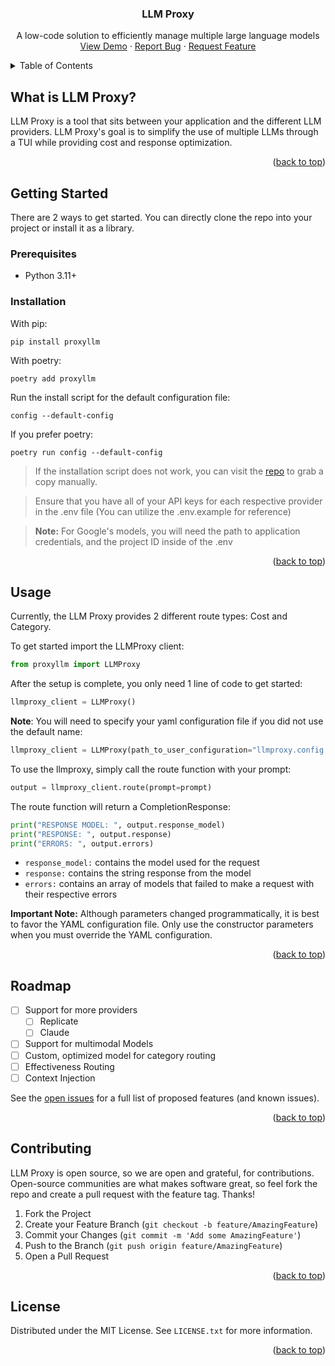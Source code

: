 <a name="readme-top"></a>

<h3 align="center">LLM Proxy</h3>

  <p align="center">
    A low-code solution to efficiently manage multiple large language models
    <br />
<!--     <a href="https://github.com/github_username/repo_name"><strong>Explore the docs »</strong></a> -->
<!--     <br />
    <br /> -->
    <a href="https://youtube.com">View Demo</a>
    ·
    <a href="https://github.com/llm-proxy/llm-proxy/issues">Report Bug</a>
    ·
    <a href="https://github.com/llm-proxy/llm-proxy/issues">Request Feature</a>
  </p>
</div>

<!-- TABLE OF CONTENTS -->
<details>
  <summary>Table of Contents</summary>
  <ol>
    <li>
      <a href="#about-the-project">About The Project</a>
    </li>
    <li>
      <a href="#getting-started">Getting Started</a>
      <ul>
        <li><a href="#prerequisites">Prerequisites</a></li>
        <li><a href="#installation">Installation</a></li>
      </ul>
    </li>
    <li><a href="#usage">Usage</a></li>
    <li><a href="#roadmap">Roadmap</a></li>
    <li><a href="#contributing">Contributing</a></li>
    <li><a href="#license">License</a></li>
    <!--  <li><a href="#contact">Contact</a></li>-->
   <!--  <li><a href="#contributors">Contributors</a></li>-->
  </ol>
</details>

<!-- ABOUT THE PROJECT -->

## What is LLM Proxy?

LLM Proxy is a tool that sits between your application and the different LLM providers. LLM Proxy's goal is to simplify the use of multiple LLMs through a TUI while providing cost and response optimization.

<p align="right">(<a href="#readme-top">back to top</a>)</p>

<!-- GETTING STARTED -->

## Getting Started

There are 2 ways to get started. You can directly clone the repo into your project or install it as a library.

### Prerequisites

- Python 3.11+

<!-- ### Local Installation -->
<!---->
<!-- If you want to test the LLM Proxy you can use the following steps: -->
<!---->
<!-- 1. Clone the repository into the project of your choice -->
<!---->
<!-- ```shell -->
<!-- git clone https://github.com/llm-proxy/llm-proxy.git -->
<!-- ``` -->
<!---->
<!-- 2. Ensure that you have a `llmproxy.config.yaml` file set up in the root directory of your project -->
<!-- 3. Ensure that you have all of your API keys for each respective provider setup (You can utilize the .env.example for reference) -->
<!-- 4. Ensure that you only have providers and API keys for models you want active -->
<!---->
<!-- **Note:** For Google's models, you will need the path to application credentials, and the project ID inside of the .env -->
<!---->
<!-- <p align="right">(<a href="#readme-top">back to top</a>)</p> -->

### Installation

With pip:
```shell
pip install proxyllm
```

With poetry:
```shell
poetry add proxyllm
```

Run the install script for the default configuration file:
```shell
config --default-config
```

If you prefer poetry:
```shell
poetry run config --default-config
```

> If the installation script does not work, you can visit the [repo](https://github.com/llm-proxy/llm-proxy/blob/main/llmproxy.config.yml) to grab a copy manually.

> Ensure that you have all of your API keys for each respective provider in the .env file (You can utilize the .env.example for reference)

> **Note:** For Google's models, you will need the path to application credentials, and the project ID inside of the .env

<p align="right">(<a href="#readme-top">back to top</a>)</p>

## Usage

Currently, the LLM Proxy provides 2 different route types: Cost and Category.

To get started import the LLMProxy client:

```python
from proxyllm import LLMProxy
```

After the setup is complete, you only need 1 line of code to get started:

```python
llmproxy_client = LLMProxy()
```

**Note**: You will need to specify your yaml configuration file if you did not use the default name:

```python
llmproxy_client = LLMProxy(path_to_user_configuration="llmproxy.config.yml")
```

To use the llmproxy, simply call the route function with your prompt:

```python
output = llmproxy_client.route(prompt=prompt)
```

The route function will return a CompletionResponse:

```python
print("RESPONSE MODEL: ", output.response_model)
print("RESPONSE: ", output.response)
print("ERRORS: ", output.errors)
```

- `response_model:` contains the model used for the request
- `response:` contains the string response from the model
- `errors:` contains an array of models that failed to make a request with their respective errors

**Important Note:** Although parameters changed programmatically, it is best to favor the YAML configuration file. Only use the constructor parameters when you must override the YAML configuration.

<!-- _For more examples, please refer to the [Documentation](https://example.com)_ -->

<p align="right">(<a href="#readme-top">back to top</a>)</p>

<!-- ROADMAP -->

## Roadmap

- [ ] Support for more providers
  - [ ] Replicate
  - [ ] Claude
- [ ] Support for multimodal Models
- [ ] Custom, optimized model for category routing
- [ ] Effectiveness Routing
- [ ] Context Injection

See the [open issues](https://github.com/llm-proxy/llm-proxy/issues) for a full list of proposed features (and known issues).

<p align="right">(<a href="#readme-top">back to top</a>)</p>

<!-- CONTRIBUTING -->

## Contributing

LLM Proxy is open source, so we are open and grateful, for contributions. Open-source communities are what makes software great, so feel fork the repo and create a pull request with the feature tag. Thanks!

1. Fork the Project
2. Create your Feature Branch (`git checkout -b feature/AmazingFeature`)
3. Commit your Changes (`git commit -m 'Add some AmazingFeature'`)
4. Push to the Branch (`git push origin feature/AmazingFeature`)
5. Open a Pull Request

<p align="right">(<a href="#readme-top">back to top</a>)</p>

<!-- LICENSE -->

## License

Distributed under the MIT License. See `LICENSE.txt` for more information.

<p align="right">(<a href="#readme-top">back to top</a>)</p>

<!-- CONTACT -->
<!-- ## Contact

Your Name - [@twitter_handle](https://twitter.com/twitter_handle) - email@email_client.com

Project Link: [https://github.com/github_username/repo_name](https://github.com/github_username/repo_name)

<p align="right">(<a href="#readme-top">back to top</a>)</p> -->

<!-- ACKNOWLEDGMENTS -->
<!-- ## Acknowledgments -->

<!-- <p align="right">(<a href="#readme-top">back to top</a>)</p>-->
